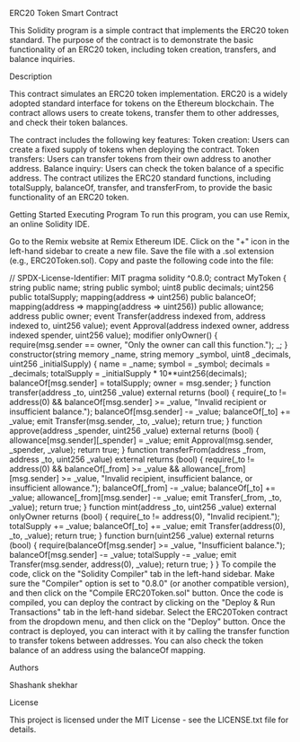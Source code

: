 ERC20 Token Smart Contract

This Solidity program is a simple contract that implements the ERC20 token standard. The purpose of the contract is to demonstrate the basic functionality of an ERC20 token, including token creation, transfers, and balance inquiries.

Description

This contract simulates an ERC20 token implementation. ERC20 is a widely adopted standard interface for tokens on the Ethereum blockchain. The contract allows users to create tokens, transfer them to other addresses, and check their token balances.

The contract includes the following key features:
Token creation: Users can create a fixed supply of tokens when deploying the contract.
Token transfers: Users can transfer tokens from their own address to another address.
Balance inquiry: Users can check the token balance of a specific address.
The contract utilizes the ERC20 standard functions, including totalSupply, balanceOf, transfer, and transferFrom, to provide the basic functionality of an ERC20 token.

Getting Started
Executing Program
To run this program, you can use Remix, an online Solidity IDE.

Go to the Remix website at Remix Ethereum IDE.
Click on the "+" icon in the left-hand sidebar to create a new file. Save the file with a .sol extension (e.g., ERC20Token.sol).
Copy and paste the following code into the file:

// SPDX-License-Identifier: MIT
pragma solidity ^0.8.0;
contract MyToken {
    string public name;
    string public symbol;
    uint8 public decimals;
    uint256 public totalSupply;
    mapping(address => uint256) public balanceOf;
    mapping(address => mapping(address => uint256)) public allowance;
    address public owner;
    event Transfer(address indexed from, address indexed to, uint256 value);
    event Approval(address indexed owner, address indexed spender, uint256 value);
    modifier onlyOwner() {
        require(msg.sender == owner, "Only the owner can call this function.");
        _;
    }
    constructor(string memory _name, string memory _symbol, uint8 _decimals, uint256 _initialSupply) {
        name = _name;
        symbol = _symbol;
        decimals = _decimals;
        totalSupply = _initialSupply * 10**uint256(decimals);
        balanceOf[msg.sender] = totalSupply;
        owner = msg.sender;
    }
    function transfer(address _to, uint256 _value) external returns (bool) {
        require(_to != address(0) && balanceOf[msg.sender] >= _value, "Invalid recipient or insufficient balance.");
        balanceOf[msg.sender] -= _value;
        balanceOf[_to] += _value;
        emit Transfer(msg.sender, _to, _value);
        return true;
    }
    function approve(address _spender, uint256 _value) external returns (bool) {
        allowance[msg.sender][_spender] = _value;
        emit Approval(msg.sender, _spender, _value);
        return true;
    }
    function transferFrom(address _from, address _to, uint256 _value) external returns (bool) {
        require(_to != address(0) && balanceOf[_from] >= _value && allowance[_from][msg.sender] >= _value, "Invalid recipient, insufficient balance, or insufficient allowance.");
        balanceOf[_from] -= _value;
        balanceOf[_to] += _value;
        allowance[_from][msg.sender] -= _value;
        emit Transfer(_from, _to, _value);
        return true;
    }
    function mint(address _to, uint256 _value) external onlyOwner returns (bool) {
        require(_to != address(0), "Invalid recipient.");
        totalSupply += _value;
        balanceOf[_to] += _value;
        emit Transfer(address(0), _to, _value);
        return true;
    }
    function burn(uint256 _value) external returns (bool) {
        require(balanceOf[msg.sender] >= _value, "Insufficient balance.");
        balanceOf[msg.sender] -= _value;
        totalSupply -= _value;
        emit Transfer(msg.sender, address(0), _value);
        return true;
    }
}
To compile the code, click on the "Solidity Compiler" tab in the left-hand sidebar. Make sure the "Compiler" option is set to "0.8.0" (or another compatible version), and then click on the "Compile ERC20Token.sol" button.
Once the code is compiled, you can deploy the contract by clicking on the "Deploy & Run Transactions" tab in the left-hand sidebar. Select the ERC20Token contract from the dropdown menu, and then click on the "Deploy" button.
Once the contract is deployed, you can interact with it by calling the transfer function to transfer tokens between addresses. You can also check the token balance of an address using the balanceOf mapping.

Authors

Shashank shekhar 

License

This project is licensed under the MIT License - see the LICENSE.txt file for details.
